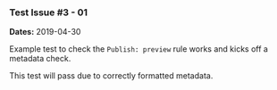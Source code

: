 ### Test Issue #3 - 01

**Dates:** 2019-04-30

Example test to check the `Publish: preview` rule works and kicks off a metadata check.

This test will pass due to correctly formatted metadata.

<!---
BSSw Metadata   
Publish: preview
Categories: Planning, Reliability
Topics: Testing, Debugging, Design
Tags: training, webinar,
Level: 2
Prerequisites: defaults
Aggregate: subresource
--->
